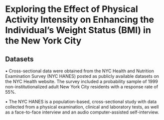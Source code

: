 # Exploring the Effect of Physical Activity Intensity on Enhancing the Individual’s Weight Status (BMI) in the New York City  

## Datasets
•	Cross-sectional data were obtained from the NYC Health and Nutrition Examination Survey (NYC HANES) posted as publicly available datasets on the NYC Health website. The survey included a probability sample of 1999 non-institutionalized adult New York City residents with a response rate of 55%. 

•	The NYC HANES is a population-based, cross-sectional study with data collected from a physical examination, clinical and laboratory tests, as well as a face-to-face interview and an audio computer-assisted self-interview. 
